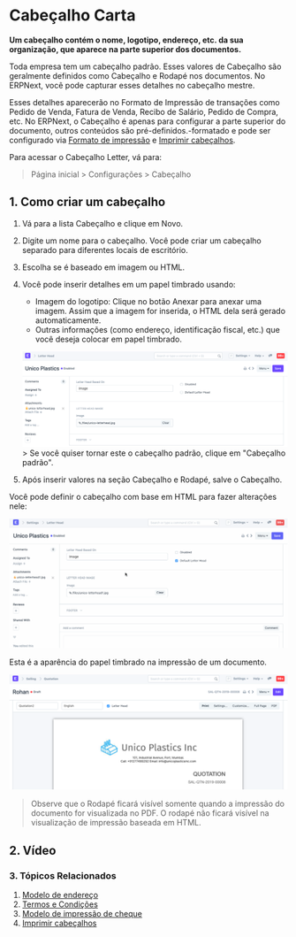 # Cabeçalho Carta



**Um cabeçalho contém o nome, logotipo, endereço, etc. da sua organização, que aparece na parte superior dos documentos.**


Toda empresa tem um cabeçalho padrão. Esses valores de Cabeçalho são geralmente definidos como Cabeçalho e Rodapé nos documentos. No ERPNext, você pode capturar esses detalhes no cabeçalho mestre.


Esses detalhes aparecerão no Formato de Impressão de transações como Pedido de Venda, Fatura de Venda, Recibo de Salário, Pedido de Compra, etc. No ERPNext, o Cabeçalho é apenas para configurar a parte superior do documento, outros conteúdos são pré-definidos.-formatado e pode ser configurado via [Formato de impressão](/docs/pt/setting-up/print/print-format) e [Imprimir cabeçalhos](/docs/pt/setting-up/print/print-headings).


Para acessar o Cabeçalho Letter, vá para:
> Página inicial > Configurações > Cabeçalho


## 1. Como criar um cabeçalho


1. Vá para a lista Cabeçalho e clique em Novo.
2. Digite um nome para o cabeçalho. Você pode criar um cabeçalho separado para diferentes locais de escritório.
3. Escolha se é baseado em imagem ou HTML.
4. Você pode inserir detalhes em um papel timbrado usando:


	* Imagem do logotipo: Clique no botão Anexar para anexar uma imagem. Assim que a imagem for inserida, o HTML dela será gerado automaticamente.
	* Outras informações (como endereço, identificação fiscal, etc.) que você deseja colocar em papel timbrado.
	
	
	![Print Heading](/files/letter-head.png)> Se você quiser tornar este o cabeçalho padrão, clique em "Cabeçalho padrão".
5. Após inserir valores na seção Cabeçalho e Rodapé, salve o Cabeçalho.


Você pode definir o cabeçalho com base em HTML para fazer alterações nele:


![Cabeçalho baseado em](/files/letter-head-based-on.gif)


Esta é a aparência do papel timbrado na impressão de um documento.


![Print Heading](/files/letter-head-1.png)


> Observe que o Rodapé ficará visível somente quando a impressão do documento for visualizada no PDF. O rodapé não ficará visível na visualização de impressão baseada em HTML.


## 2. Vídeo






### 3. Tópicos Relacionados


1. [Modelo de endereço](/docs/pt/setting-up/print/address-template)
2. [Termos e Condições](/docs/pt/setting-up/print/terms-and-conditions)
3. [Modelo de impressão de cheque](/docs/pt/setting-up/print/cheque-print-template)
4. [Imprimir cabeçalhos](/docs/pt/setting-up/print/print-headings)



